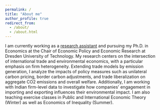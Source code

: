 ```yaml
---
permalink: /
title: "About me"
author_profile: true
redirect_from: 
  - /about/
  - /about.html
---
```



I am currently working as a [research assistant](https://tu-dresden.de/bu/wirtschaft/vwl/wuw/die-professur/mitarbeiter/simon-johannes-bolz) and pursuing my Ph.D. in Economics at the Chair of Economic Policy and Economic Research at Dresden University of Technology. My research centers on the intersection of international trade and environmental economics, with a particular emphasis on firm heterogeneity. Extending trade models by emission generation, I analyze the impacts of policy measures such as unilateral carbon pricing, border carbon adjustments, and trade liberalization on aggregate CO2 emissions and overall welfare. Additionally, I am working with Indian firm-level data to investigate how companies' engagement in importing and exporting influences their environmental impact. I am also teaching exercise classes in Public and International Economic Theory (Winter) as well as Economics of Inequality (Summer). 

